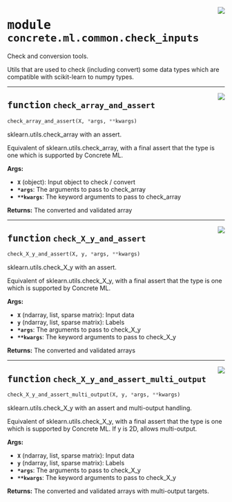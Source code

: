 <!-- markdownlint-disable -->

<a href="https://github.com/zama-ai/concrete-ml-internal/tree/release/1.0.x/src/concrete/ml/common/check_inputs.py#L0"><img align="right" style="float:right;" src="https://img.shields.io/badge/-source-cccccc?style=flat-square"></a>

# <kbd>module</kbd> `concrete.ml.common.check_inputs`

Check and conversion tools.

Utils that are used to check (including convert) some data types which are compatible with scikit-learn to numpy types.

______________________________________________________________________

<a href="https://github.com/zama-ai/concrete-ml-internal/tree/release/1.0.x/src/concrete/ml/common/check_inputs.py#L16"><img align="right" style="float:right;" src="https://img.shields.io/badge/-source-cccccc?style=flat-square"></a>

## <kbd>function</kbd> `check_array_and_assert`

```python
check_array_and_assert(X, *args, **kwargs)
```

sklearn.utils.check_array with an assert.

Equivalent of sklearn.utils.check_array, with a final assert that the type is one which is supported by Concrete ML.

**Args:**

- <b>`X`</b> (object):  Input object to check / convert
- <b>`*args`</b>:  The arguments to pass to check_array
- <b>`**kwargs`</b>:  The keyword arguments to pass to check_array

**Returns:**
The converted and validated array

______________________________________________________________________

<a href="https://github.com/zama-ai/concrete-ml-internal/tree/release/1.0.x/src/concrete/ml/common/check_inputs.py#L35"><img align="right" style="float:right;" src="https://img.shields.io/badge/-source-cccccc?style=flat-square"></a>

## <kbd>function</kbd> `check_X_y_and_assert`

```python
check_X_y_and_assert(X, y, *args, **kwargs)
```

sklearn.utils.check_X_y with an assert.

Equivalent of sklearn.utils.check_X_y, with a final assert that the type is one which is supported by Concrete ML.

**Args:**

- <b>`X`</b> (ndarray, list, sparse matrix):  Input data
- <b>`y`</b> (ndarray, list, sparse matrix):  Labels
- <b>`*args`</b>:  The arguments to pass to check_X_y
- <b>`**kwargs`</b>:  The keyword arguments to pass to check_X_y

**Returns:**
The converted and validated arrays

______________________________________________________________________

<a href="https://github.com/zama-ai/concrete-ml-internal/tree/release/1.0.x/src/concrete/ml/common/check_inputs.py#L57"><img align="right" style="float:right;" src="https://img.shields.io/badge/-source-cccccc?style=flat-square"></a>

## <kbd>function</kbd> `check_X_y_and_assert_multi_output`

```python
check_X_y_and_assert_multi_output(X, y, *args, **kwargs)
```

sklearn.utils.check_X_y with an assert and multi-output handling.

Equivalent of sklearn.utils.check_X_y, with a final assert that the type is one which is supported by Concrete ML. If y is 2D, allows multi-output.

**Args:**

- <b>`X`</b> (ndarray, list, sparse matrix):  Input data
- <b>`y`</b> (ndarray, list, sparse matrix):  Labels
- <b>`*args`</b>:  The arguments to pass to check_X_y
- <b>`**kwargs`</b>:  The keyword arguments to pass to check_X_y

**Returns:**
The converted and validated arrays with multi-output targets.
